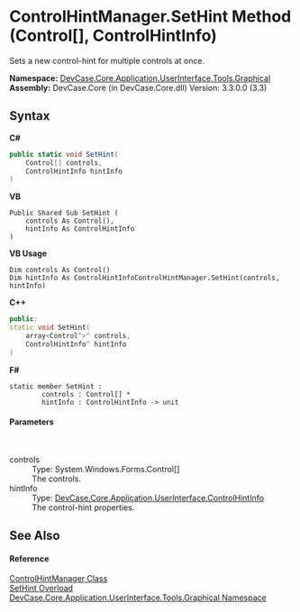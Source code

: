 # ControlHintManager.SetHint Method (Control[], ControlHintInfo)
 

Sets a new control-hint for multiple controls at once.

**Namespace:**&nbsp;<a href="N_DevCase_Core_Application_UserInterface_Tools_Graphical">DevCase.Core.Application.UserInterface.Tools.Graphical</a><br />**Assembly:**&nbsp;DevCase.Core (in DevCase.Core.dll) Version: 3.3.0.0 (3.3)

## Syntax

**C#**<br />
``` C#
public static void SetHint(
	Control[] controls,
	ControlHintInfo hintInfo
)
```

**VB**<br />
``` VB
Public Shared Sub SetHint ( 
	controls As Control(),
	hintInfo As ControlHintInfo
)
```

**VB Usage**<br />
``` VB Usage
Dim controls As Control()
Dim hintInfo As ControlHintInfoControlHintManager.SetHint(controls, hintInfo)
```

**C++**<br />
``` C++
public:
static void SetHint(
	array<Control^>^ controls, 
	ControlHintInfo^ hintInfo
)
```

**F#**<br />
``` F#
static member SetHint : 
        controls : Control[] * 
        hintInfo : ControlHintInfo -> unit 

```


#### Parameters
&nbsp;<dl><dt>controls</dt><dd>Type: System.Windows.Forms.Control[]<br />The controls.</dd><dt>hintInfo</dt><dd>Type: <a href="T_DevCase_Core_Application_UserInterface_ControlHintInfo">DevCase.Core.Application.UserInterface.ControlHintInfo</a><br />The control-hint properties.</dd></dl>

## See Also


#### Reference
<a href="T_DevCase_Core_Application_UserInterface_Tools_Graphical_ControlHintManager">ControlHintManager Class</a><br /><a href="Overload_DevCase_Core_Application_UserInterface_Tools_Graphical_ControlHintManager_SetHint">SetHint Overload</a><br /><a href="N_DevCase_Core_Application_UserInterface_Tools_Graphical">DevCase.Core.Application.UserInterface.Tools.Graphical Namespace</a><br />